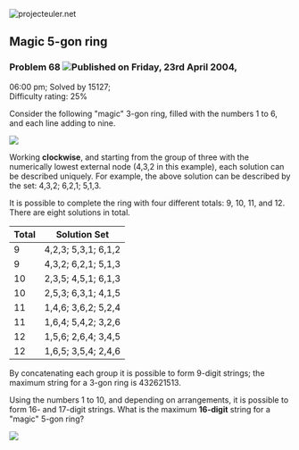 ![projecteuler.net](images/print_page_logo.png)

## Magic 5-gon ring

### Problem 68 ![](images/icon_info.png)Published on Friday, 23rd April 2004,
06:00 pm; Solved by 15127;  
Difficulty rating: 25%

Consider the following "magic" 3-gon ring, filled with the numbers 1 to 6, and
each line adding to nine.

![](project/images/p068_1.gif)  

Working **clockwise**, and starting from the group of three with the
numerically lowest external node (4,3,2 in this example), each solution can be
described uniquely. For example, the above solution can be described by the
set: 4,3,2; 6,2,1; 5,1,3.

It is possible to complete the ring with four different totals: 9, 10, 11, and
12. There are eight solutions in total.

**Total**| **Solution Set**  
---|---  
9| 4,2,3; 5,3,1; 6,1,2  
9| 4,3,2; 6,2,1; 5,1,3  
10| 2,3,5; 4,5,1; 6,1,3  
10| 2,5,3; 6,3,1; 4,1,5  
11| 1,4,6; 3,6,2; 5,2,4  
11| 1,6,4; 5,4,2; 3,2,6  
12| 1,5,6; 2,6,4; 3,4,5  
12| 1,6,5; 3,5,4; 2,4,6  
  
By concatenating each group it is possible to form 9-digit strings; the
maximum string for a 3-gon ring is 432621513.

Using the numbers 1 to 10, and depending on arrangements, it is possible to
form 16- and 17-digit strings. What is the maximum **16-digit** string for a
"magic" 5-gon ring?

![](project/images/p068_2.gif)  

  
  

